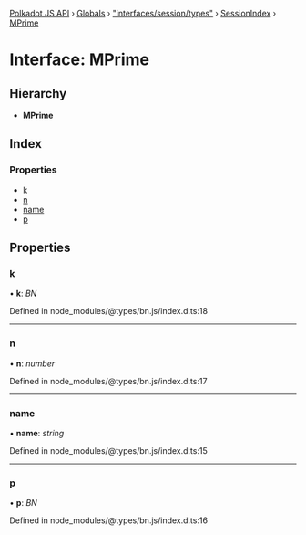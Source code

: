 [Polkadot JS API](../README.md) › [Globals](../globals.md) › ["interfaces/session/types"](../modules/_interfaces_session_types_.md) › [SessionIndex](_interfaces_session_types_.sessionindex.md) › [MPrime](_interfaces_session_types_.sessionindex.mprime.md)

# Interface: MPrime

## Hierarchy

* **MPrime**

## Index

### Properties

* [k](_interfaces_session_types_.sessionindex.mprime.md#k)
* [n](_interfaces_session_types_.sessionindex.mprime.md#n)
* [name](_interfaces_session_types_.sessionindex.mprime.md#name)
* [p](_interfaces_session_types_.sessionindex.mprime.md#p)

## Properties

###  k

• **k**: *BN*

Defined in node_modules/@types/bn.js/index.d.ts:18

___

###  n

• **n**: *number*

Defined in node_modules/@types/bn.js/index.d.ts:17

___

###  name

• **name**: *string*

Defined in node_modules/@types/bn.js/index.d.ts:15

___

###  p

• **p**: *BN*

Defined in node_modules/@types/bn.js/index.d.ts:16
